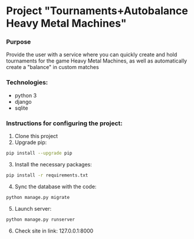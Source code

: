 # Project "Tournaments+Autobalance Heavy Metal Machines"

### Purpose
Provide the user with a service where you can quickly create and hold tournaments for the game Heavy Metal Machines, as well as automatically create a "balance" in custom matches

### Technologies:
- python 3
- django
- sqlite

### Instructions for configuring the project:
1. Clone this project
2. Upgrade pip: 
```bash
pip install --upgrade pip
```
3. Install the necessary packages: 
```bash
pip install -r requirements.txt
```
4. Sync the database with the code: 
```bash
python manage.py migrate
```
5. Launch server:
```bash
python manage.py runserver
```
6. Check site in link: 127.0.0.1:8000
